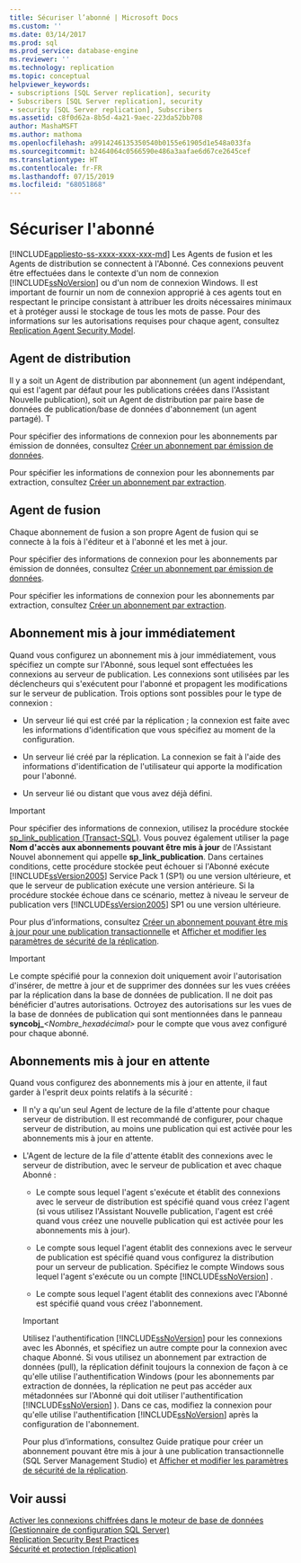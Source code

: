 ```yaml
---
title: Sécuriser l’abonné | Microsoft Docs
ms.custom: ''
ms.date: 03/14/2017
ms.prod: sql
ms.prod_service: database-engine
ms.reviewer: ''
ms.technology: replication
ms.topic: conceptual
helpviewer_keywords:
- subscriptions [SQL Server replication], security
- Subscribers [SQL Server replication], security
- security [SQL Server replication], Subscribers
ms.assetid: c8f0d62a-8b5d-4a21-9aec-223da52bb708
author: MashaMSFT
ms.author: mathoma
ms.openlocfilehash: a9914246135350540b0155e61905d1e548a033fa
ms.sourcegitcommit: b2464064c0566590e486a3aafae6d67ce2645cef
ms.translationtype: HT
ms.contentlocale: fr-FR
ms.lasthandoff: 07/15/2019
ms.locfileid: "68051868"
---
```

# <a name="secure-the-subscriber"></a>Sécuriser l'abonné
[!INCLUDE[appliesto-ss-xxxx-xxxx-xxx-md](../../../includes/appliesto-ss-xxxx-xxxx-xxx-md.md)]
  Les Agents de fusion et les Agents de distribution se connectent à l'Abonné. Ces connexions peuvent être effectuées dans le contexte d'un nom de connexion [!INCLUDE[ssNoVersion](../../../includes/ssnoversion-md.md)] ou d'un nom de connexion Windows. Il est important de fournir un nom de connexion approprié à ces agents tout en respectant le principe consistant à attribuer les droits nécessaires minimaux et à protéger aussi le stockage de tous les mots de passe. Pour des informations sur les autorisations requises pour chaque agent, consultez [Replication Agent Security Model](../../../relational-databases/replication/security/replication-agent-security-model.md).  
  
## <a name="distribution-agent"></a>Agent de distribution  
 Il y a soit un Agent de distribution par abonnement (un agent indépendant, qui est l'agent par défaut pour les publications créées dans l'Assistant Nouvelle publication), soit un Agent de distribution par paire base de données de publication/base de données d'abonnement (un agent partagé). T  
  
 Pour spécifier des informations de connexion pour les abonnements par émission de données, consultez [Créer un abonnement par émission de données](../../../relational-databases/replication/create-a-push-subscription.md).  
  
 Pour spécifier les informations de connexion pour les abonnements par extraction, consultez [Créer un abonnement par extraction](../../../relational-databases/replication/create-a-pull-subscription.md).  
  
## <a name="merge-agent"></a>Agent de fusion  
 Chaque abonnement de fusion a son propre Agent de fusion qui se connecte à la fois à l'éditeur et à l'abonné et les met à jour.  
  
 Pour spécifier des informations de connexion pour les abonnements par émission de données, consultez [Créer un abonnement par émission de données](../../../relational-databases/replication/create-a-push-subscription.md).  
  
 Pour spécifier les informations de connexion pour les abonnements par extraction, consultez [Créer un abonnement par extraction](../../../relational-databases/replication/create-a-pull-subscription.md).  
  
## <a name="immediate-updating-subscriptions"></a>Abonnement mis à jour immédiatement  
 Quand vous configurez un abonnement mis à jour immédiatement, vous spécifiez un compte sur l'Abonné, sous lequel sont effectuées les connexions au serveur de publication. Les connexions sont utilisées par les déclencheurs qui s'exécutent pour l'abonné et propagent les modifications sur le serveur de publication. Trois options sont possibles pour le type de connexion :  
  
-   Un serveur lié qui est créé par la réplication ; la connexion est faite avec les informations d'identification que vous spécifiez au moment de la configuration.  
  
-   Un serveur lié créé par la réplication. La connexion se fait à l'aide des informations d'identification de l'utilisateur qui apporte la modification pour l'abonné.  
  
-   Un serveur lié ou distant que vous avez déjà défini.  
  
> [!IMPORTANT]  
>  Pour spécifier des informations de connexion, utilisez la procédure stockée [sp_link_publication &#40;Transact-SQL&#41;](../../../relational-databases/system-stored-procedures/sp-link-publication-transact-sql.md). Vous pouvez également utiliser la page **Nom d'accès aux abonnements pouvant être mis à jour** de l'Assistant Nouvel abonnement qui appelle **sp_link_publication**. Dans certaines conditions, cette procédure stockée peut échouer si l'Abonné exécute [!INCLUDE[ssVersion2005](../../../includes/ssversion2005-md.md)] Service Pack 1 (SP1) ou une version ultérieure, et que le serveur de publication exécute une version antérieure. Si la procédure stockée échoue dans ce scénario, mettez à niveau le serveur de publication vers [!INCLUDE[ssVersion2005](../../../includes/ssversion2005-md.md)] SP1 ou une version ultérieure.  
  
 Pour plus d’informations, consultez [Créer un abonnement pouvant être mis à jour pour une publication transactionnelle](../../../relational-databases/replication/publish/create-an-updatable-subscription-to-a-transactional-publication.md) et [Afficher et modifier les paramètres de sécurité de la réplication](../../../relational-databases/replication/security/view-and-modify-replication-security-settings.md).  
  
> [!IMPORTANT]  
>  Le compte spécifié pour la connexion doit uniquement avoir l'autorisation d'insérer, de mettre à jour et de supprimer des données sur les vues créées par la réplication dans la base de données de publication. Il ne doit pas bénéficier d'autres autorisations. Octroyez des autorisations sur les vues de la base de données de publication qui sont mentionnées dans le panneau **syncobj_***\<Nombre_hexadécimal>* pour le compte que vous avez configuré pour chaque abonné.  
  
## <a name="queued-updating-subscriptions"></a>Abonnements mis à jour en attente  
 Quand vous configurez des abonnements mis à jour en attente, il faut garder à l'esprit deux points relatifs à la sécurité :  
  
-   Il n'y a qu'un seul Agent de lecture de la file d'attente pour chaque serveur de distribution. Il est recommandé de configurer, pour chaque serveur de distribution, au moins une publication qui est activée pour les abonnements mis à jour en attente.  
  
-   L'Agent de lecture de la file d'attente établit des connexions avec le serveur de distribution, avec le serveur de publication et avec chaque Abonné :  
  
    -   Le compte sous lequel l'agent s'exécute et établit des connexions avec le serveur de distribution est spécifié quand vous créez l'agent (si vous utilisez l'Assistant Nouvelle publication, l'agent est créé quand vous créez une nouvelle publication qui est activée pour les abonnements mis à jour).  
  
    -   Le compte sous lequel l'agent établit des connexions avec le serveur de publication est spécifié quand vous configurez la distribution pour un serveur de publication. Spécifiez le compte Windows sous lequel l'agent s'exécute ou un compte [!INCLUDE[ssNoVersion](../../../includes/ssnoversion-md.md)] .  
  
    -   Le compte sous lequel l'agent établit des connexions avec l'Abonné est spécifié quand vous créez l'abonnement.  
  
    > [!IMPORTANT]  
    >  Utilisez l'authentification [!INCLUDE[ssNoVersion](../../../includes/ssnoversion-md.md)] pour les connexions avec les Abonnés, et spécifiez un autre compte pour la connexion avec chaque Abonné. Si vous utilisez un abonnement par extraction de données (pull), la réplication définit toujours la connexion de façon à ce qu'elle utilise l'authentification Windows (pour les abonnements par extraction de données, la réplication ne peut pas accéder aux métadonnées sur l'Abonné qui doit utiliser l'authentification [!INCLUDE[ssNoVersion](../../../includes/ssnoversion-md.md)] ). Dans ce cas, modifiez la connexion pour qu'elle utilise l'authentification [!INCLUDE[ssNoVersion](../../../includes/ssnoversion-md.md)] après la configuration de l'abonnement.  
  
     Pour plus d’informations, consultez Guide pratique pour créer un abonnement pouvant être mis à jour à une publication transactionnelle (SQL Server Management Studio) et [Afficher et modifier les paramètres de sécurité de la réplication](../../../relational-databases/replication/security/view-and-modify-replication-security-settings.md).  
  
## <a name="see-also"></a>Voir aussi  
 [Activer les connexions chiffrées dans le moteur de base de données &#40;Gestionnaire de configuration SQL Server&#41;](../../../database-engine/configure-windows/enable-encrypted-connections-to-the-database-engine.md)   
 [Replication Security Best Practices](../../../relational-databases/replication/security/replication-security-best-practices.md)   
 [Sécurité et protection &#40;réplication&#41;](../../../relational-databases/replication/security/view-and-modify-replication-security-settings.md)  
  
  
